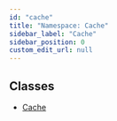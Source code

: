 ```yaml
---
id: "cache"
title: "Namespace: Cache"
sidebar_label: "Cache"
sidebar_position: 0
custom_edit_url: null
---
```


## Classes

- [Cache](../classes/cache.cache-1.md)
